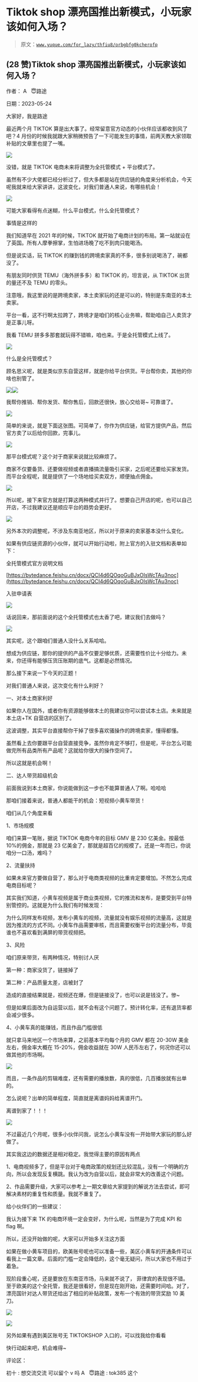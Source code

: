 # Tiktok shop 漂亮国推出新模式，小玩家该如何入场？

> 原文：[`www.yuque.com/for_lazy/thfiu8/orbgbfg0kcherofp`](https://www.yuque.com/for_lazy/thfiu8/orbgbfg0kcherofp)



## (28 赞)Tiktok shop 漂亮国推出新模式，小玩家该如何入场？ 

作者： A   😇路途 

日期：2023-05-24 

大家好，我是路途 

最近两个月 TIKTOK 算是出大事了。经常留意官方动态的小伙伴应该都收到风了吧？4 月份的时候我就跟大家稍微预告了一下可能发生的事情，前两天教大家领取补贴的文章里也提了一嘴。 

![](img/5d0b307852ac13e1383217189d354175.png)  

没错，就是 TIKTOK 电商未来将调整为全托管模式 + 平台模式了。 

虽然有不少大佬都已经分析过了，但大多都是站在供应链的角度来分析机会，今天呢我就来给大家讲讲，这波变化，对我们普通人来说，有哪些机会！ 

![](img/651e13b6c86039ddc2393a960f4c7639.png)  

可能大家看得有点迷糊，什么平台模式，什么全托管模式？ 

事情是这样的 

我们知道早在 2021 年的时候，TIKTOK 就开始了电商计划的布局。第一站就设在了英国。所有人摩拳擦掌，生怕进场晚了吃不到肉只能喝汤。 

但是说实话，玩 TIKTOK 的赚到钱的跨境卖家真的不多，很多别说喝汤了，碗都没了。 

有朋友同时供货 TEMU（海外拼多多）和 TIKTOK 的，坦言说，从 TIKTOK 出货的量还不及 TEMU 的零头。 

注意哦，我这里说的是跨境卖家，本土卖家玩的还是可以的，特别是东南亚的本土卖家。 

平台一看，这不行啊太拉跨了，跨境才是咱们的核心业务嘛，帮助咱自己人卖货才是正事儿呀。 

我看 TEMU 拼多多那套就玩得不错嘛，咱也来。于是全托管模式上线了。 

![](img/523b54ac300475539b50680d24257dd0.png)  

什么是全托管模式？ 

顾名思义呢，就是类似京东自营这样，就是你给平台供货。平台帮你卖，其他的你啥也别管了。 

![](img/55cc9b0dc4a8862b6be43a7bbb283879.png)![](img/55cc9b0dc4a8862b6be43a7bbb283879.png)  

我帮你推销、帮你发货、帮你售后，回款还很快，放心交给哥~ 可靠谱了。 

![](img/b8526841b99415bf942f5ff4efd67521.png)  

简单的来说，就是下面这张图。可简单了，你作为供应链，给官方提供产品，然后官方卖了以后给你回款，完事儿。 

![](img/d783e2cd780b27bc6a208b5c998584e5.png)  

那平台模式呢？这个对于商家来说就比较麻烦了。 

商家不仅要备货、还要做视频或者直播搞流量吸引买家，之后呢还要给买家发货。而平台全程呢，就是提供了一个场地给买卖双方，顺便抽点佣金。 

![](img/d924e6dd7e9b6c5b440171e5c3e1d9bd.png)  

所以呢，接下来官方就是打算这两种模式并行了。想要自己开店的呢，也可以自己开店，不过我建议还是顺应平台的趋势会更好。 

![](img/e4589fac38eed8a7fd1738e872efefd4.png)  

另外本次的调整呢，不涉及东南亚地区，所以对于原来的卖家基本没什么变化。 

如果有供应链资源的小伙伴，就可以开始行动啦，附上官方的入驻文档和表单如下： 

全托管模式官方说明文档 

[https://bytedance.feishu.cn/docx/QCI4d6QOqoGuBJxOIsWcTAu3noc](https://bytedance.feishu.cn/docx/QCI4d6QOqoGuBJxOIsWcTAu3noc) 

入驻申请表 

![](img/ef550d5e948181efc4ad7f0b5ccc848a.png)  

话说回来，那前面说的这个全托管模式也太香了吧，建议我们去做吗？ 

![](img/f592d420b8769fd13973d0917c3355a1.png)  

其实呢，这个跟咱们普通人没什么关系哈哈。 

想成为供应链，那你的提供的产品不仅要足够优质，还需要性价比十分给力。未来，你还得有能够压货压账期的底气。这都是必然情况。 

那么接下来说一下今天的正题！ 

对我们普通人来说，这次变化有什么利好？ 

一、对本土商家利好 

如果你人在国外，或者你有资源能够做本土的我建议你可以尝试本土店。未来就是本土店+TK 自营店的区别了。 

这波调整，其实平台直接帮你干掉了很多喜欢骚操作的跨境卖家，懂得都懂。 

虽然看上去你要跟平台自营直接竞争，虽然你肯定不够打，但是呢，平台怎么可能做完所有品类所有产品呢？这就给你很大的操作空间了。 

所以这就是机会啊！ 

二、达人带货超级机会 

前面我说到本土商家，你说能做到这一步也不能算普通人了啊。哈哈哈 

那咱们接着来说，普通人都能干的机会：短视频小黄车带货！ 

咱们从几个角度来看 

1、市场规模 

咱们来算一笔账，据说 TIKTOK 电商今年的目标 GMV 是 230 亿美金。按最低 10%的佣金，那就是 23 亿美金了，那就是超百亿的规模了。还是一年而已，你说咱分一口汤，难吗？ 

2、流量扶持 

如果未来官方要做自营了，那么对于电商类视频的比重肯定要增加。不然怎么完成电商目标呢？ 

其实我们知道，小黄车视频是属于商业类视频，它的推流和发布，是要受到平台特别管控的。这就是为什么我们有时候发现： 

为什么同样发布视频，发布小黄车的视频，流量就没有娱乐视频的流量高，这就是因为推流的方式不同。小黄车作品需要审核，而且需要权衡平台的流量分布，毕竟谁也不喜欢看到满屏的带货视频把。 

3、风险 

咱们原来带货，有两种情况，特别讨人厌 

第一种：商家没货了，链接掉了 

第二种：产品质量太差，店被封了 

造成的直接结果就是，视频还在爆，但是链接没了，也可以说是钱没了。惨~ 

但是如果后面改为自运营以后，就不会有这个问题了。预计转化率，还有退货率都会减少很多。 

4、小黄车真的能赚钱，而且作品门槛很低 

就只拿马来地区一个市场来算，之前基本平均每个月的 GMV 都在 20-30W 美金左右，佣金率大概在 15-20%，佣金收益就在 30W 人民币左右了，何况你还可以做其他的市场啊。 

![](img/882ec252f4e60faefee995bcfa6b9b26.png)  

而且，一条作品的剪辑难度，还有需要的播放数，真的很低，几百播放就有出单的。 

怎么说呢？出单的简单程度，简直就是离谱妈妈给离谱开门。 

离谱到家了！！！ 

![](img/058f9b540573d6e990a3107267b134cb.png)  

不过最近几个月呢，很多小伙伴问我，说怎么小黄车没有一开始带大家玩的那么好做了。 

其实我这边的数据还是相对稳定。我觉得主要的原因有两点 

1、电商视频多了，但是平台对于电商政策的规划还比较混乱，没有一个明确的方向，所以会发现反复横跳。我认为改为自营以后，就会非常大的改善这个问题。 

2、作品需要升级，大家可以参考上一期文章给大家提到的解说方法去尝试，即可解决素材的重复性和质量。我就不重复了。 

给小伙伴们的一些建议： 

我认为接下来 TK 的电商环境一定会变好，为什么呢，当然是为了完成 KPI 和 flag 啊。 

所以，还没开始做的呢，大家可以开始多关注这方面 

如果在做小黄车项目的，欧美账号呢也可以准备一些，美区小黄车的开通条件可以看我上一篇文章。后面的门槛一定会降低的，这个毫无疑问，所以大家也不用过于着急。 

现阶段重心呢，还是要放在东南亚市场，马来就不说了， 菲律宾的表现很不错。至于欧美的这个全托管，我还是很看好，但是现在刚开始，还需要时间哈。对了，漂亮国针对达人带货还给出了相应的补贴政策，发布一个有效的带货奖励 10 美刀。 

![](img/c28c1bcbab9c49156540b54352549b02.png)  

![](img/4999ce15767cb5174ca480440b526619.png)  

另外如果有遇到美区账号无 TIKTOKSHOP 入口的，可以找我给你看看 

快行动起来吧，机会难得~ 

评论区： 

初十 : 想交流交流 可以留个 v 吗 A   😇路途 : tok385 这个